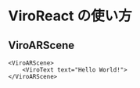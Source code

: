 # ViroReact の使い方

## ViroARScene

```tsx
<ViroARScene>
	<ViroText text="Hello World!">
</ViroARScene>
```
